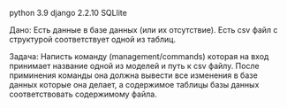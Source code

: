 python 3.9
django 2.2.10
SQLlite

Дано:
Есть данные в базе данных (или их отсутствие).
Есть csv файл с структурой соответствует одной из таблиц.

Задача:
Написть команду (management/commands) которая на вход принимает 
название одной из моделей и путь к csv файлу.
После приминения команды она должна вывести все изменения в базе данных которые она делает,
а содержимое таблицы базы данных соответствовать содержимому файла.
